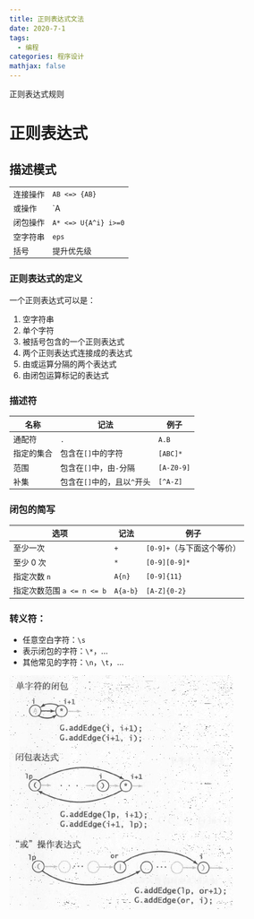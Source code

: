 ```yaml
---
title: 正则表达式文法
date: 2020-7-1
tags:
  - 编程
categories: 程序设计
mathjax: false
---
```


正则表达式规则

<!-- more -->

# 正则表达式

## 描述模式

|          |                      |
| -------- | -------------------- |
| 连接操作 | `AB <=> {AB}`        |
| 或操作   | `A|B <=>{A,B}`       |
| 闭包操作 | `A* <=> U{A^i} i>=0` |
| 空字符串 | `eps`                |
| 括号     | 提升优先级           |

### 正则表达式的定义

一个正则表达式可以是：

1. 空字符串
2. 单个字符
3. 被括号包含的一个正则表达式
4. 两个正则表达式连接成的表达式
5. 由或运算分隔的两个表达式
6. 由闭包运算标记的表达式

##### 

### 描述符

| 名称       | 记法                        | 例子       |
| ---------- | --------------------------- | ---------- |
| 通配符     | `.`                         | `A.B`      |
| 指定的集合 | 包含在`[]`中的字符          | `[ABC]*`   |
| 范围       | 包含在`[]`中，由`-`分隔     | `[A-Z0-9]` |
| 补集       | 包含在`[]`中的，且以`^`开头 | `[^A-Z]`   |

### 闭包的简写

| 选项                       | 记法     | 例子                       |
| -------------------------- | -------- | -------------------------- |
| 至少一次                   | `+`      | `[0-9]+`（与下面这个等价） |
| 至少 0 次                  | `*`      | `[0-9][0-9]*`              |
| 指定次数 `n`               | `A{n}`   | `[0-9]{11}`                |
| 指定次数范围 `a <= n <= b` | `A{a-b}` | `[A-Z]{0-2}`               |

### 转义符：

- 任意空白字符：`\s`
- 表示闭包的字符：`\*`，...
- 其他常见的字符：`\n`，`\t`，...

![image-20200622153014750](RegExp/image-20200622153014750.png)